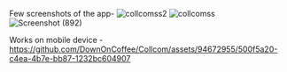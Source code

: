 Few screenshots of the app-
![collcomss2](https://github.com/DownOnCoffee/Collcom/assets/94672955/71e14d0e-48df-4916-bb26-de0b620bda18)
![collcomss](https://github.com/DownOnCoffee/Collcom/assets/94672955/6b56f538-33b7-43bb-a33d-f1a770dd26a0)
![Screenshot (892)](https://github.com/DownOnCoffee/Collcom/assets/94672955/d9593dcb-5dfa-4634-9555-ea40d2f19e27)

Works on mobile device - 
https://github.com/DownOnCoffee/Collcom/assets/94672955/500f5a20-c4ea-4b7e-bb87-1232bc604907

